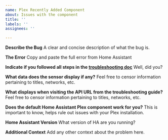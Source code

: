 ```yaml
---
name: Plex Recently Added Component
about: Issues with the component
title: ''
labels: ''
assignees: ''

---
```


**Describe the Bug**
A clear and concise description of what the bug is.

**The Error**
Copy and paste the full error from Home Assistant

**Indicate if you followed all steps in the [troubleshooting doc](https://github.com/NemesisRE/upcoming-media-card/blob/master/troubleshooting.md)**
Well, did you?

**What data does the sensor display if any?**
Feel free to censor information pertaining to titles, networks, etc.

**What displays when visiting the API URL from the troubleshooting guide?**
Feel free to censor information pertaining to titles, networks, etc.

**Does the default Home Assistant Plex component work for you?**
This is important to know, helps rule out issues with your Plex installation.

**Home Assistant Version**
What version of HA are you running?

**Additional Context**
Add any other context about the problem here.
